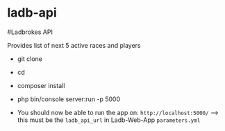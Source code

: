 ladb-api
========

#Ladbrokes API

Provides list of next 5 active races and players

- git clone <git-repo>

- cd <directory-name>
   
- composer install

- php bin/console server:run -p 5000 

- You should now be able to run the app on: `http://localhost:5000/` --> this must be the `ladb_api_url` in Ladb-Web-App `parameters.yml`
 